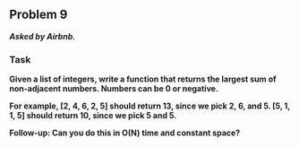 ## Problem 9
***Asked by Airbnb.***
### Task
**Given a list of integers, write a function that returns the largest sum of non-adjacent numbers. Numbers can be 0 or negative.**

**For example, [2, 4, 6, 2, 5] should return 13, since we pick 2, 6, and 5. [5, 1, 1, 5] should return 10, since we pick 5 and 5.**

**Follow-up: Can you do this in O(N) time and constant space?**
